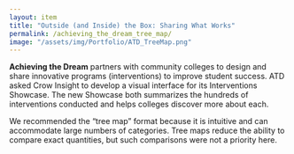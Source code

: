 ```yaml
---
layout: item
title: "Outside (and Inside) the Box: Sharing What Works"
permalink: /achieving_the_dream_tree_map/
image: "/assets/img/Portfolio/ATD_TreeMap.png"
---
```

**Achieving the Dream** partners with community colleges to design and share innovative programs (interventions) to improve student success. ATD asked Crow Insight to develop a visual interface for its Interventions Showcase. The new Showcase both summarizes the hundreds of interventions conducted and helps colleges discover more about each.

We recommended the “tree map” format because it is intuitive and can accommodate large numbers of categories. Tree maps reduce the ability to compare exact quantities, but such comparisons were not a priority here.